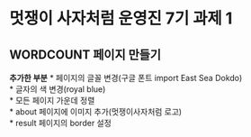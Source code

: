 멋쟁이 사자처럼 운영진 7기 과제 1
=================================
## WORDCOUNT 페이지 만들기

**추가한 부분**
	* 페이지의 글꼴 변경(구글 폰트 import East Sea Dokdo)<br>
	* 글자의 색 변경(royal blue)<br>
	* 모든 페이지 가운데 정렬<br>
	* about 페이지에 이미지 추가(멋쟁이사자처럼 로고)<br>
	* result 페이지의 border 설정<br>
